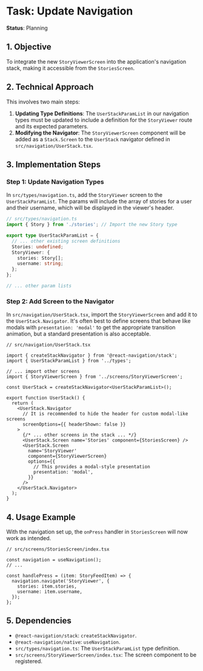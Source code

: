# Task: Update Navigation

**Status**: Planning

## 1. Objective

To integrate the new `StoryViewerScreen` into the application's navigation
stack, making it accessible from the `StoriesScreen`.

## 2. Technical Approach

This involves two main steps:

1.  **Updating Type Definitions**: The `UserStackParamList` in our navigation
    types must be updated to include a definition for the `StoryViewer` route
    and its expected parameters.
2.  **Modifying the Navigator**: The `StoryViewerScreen` component will be added
    as a `Stack.Screen` to the `UserStack` navigator defined in
    `src/navigation/UserStack.tsx`.

## 3. Implementation Steps

### Step 1: Update Navigation Types

In `src/types/navigation.ts`, add the `StoryViewer` screen to the
`UserStackParamList`. The params will include the array of stories for a user
and their username, which will be displayed in the viewer's header.

```typescript
// src/types/navigation.ts
import { Story } from './stories'; // Import the new Story type

export type UserStackParamList = {
  // ... other existing screen definitions
  Stories: undefined;
  StoryViewer: {
    stories: Story[];
    username: string;
  };
};

// ... other param lists
```

### Step 2: Add Screen to the Navigator

In `src/navigation/UserStack.tsx`, import the `StoryViewerScreen` and add it to
the `UserStack.Navigator`. It's often best to define screens that behave like
modals with `presentation: 'modal'` to get the appropriate transition animation,
but a standard presentation is also acceptable.

```tsx
// src/navigation/UserStack.tsx

import { createStackNavigator } from '@react-navigation/stack';
import { UserStackParamList } from '../types';

// ... import other screens
import { StoryViewerScreen } from '../screens/StoryViewerScreen';

const UserStack = createStackNavigator<UserStackParamList>();

export function UserStack() {
  return (
    <UserStack.Navigator
      // It is recommended to hide the header for custom modal-like screens
      screenOptions={{ headerShown: false }}
    >
      {/* ... other screens in the stack ... */}
      <UserStack.Screen name='Stories' component={StoriesScreen} />
      <UserStack.Screen
        name='StoryViewer'
        component={StoryViewerScreen}
        options={{
          // This provides a modal-style presentation
          presentation: 'modal',
        }}
      />
    </UserStack.Navigator>
  );
}
```

## 4. Usage Example

With the navigation set up, the `onPress` handler in `StoriesScreen` will now
work as intended.

```tsx
// src/screens/StoriesScreen/index.tsx

const navigation = useNavigation();
// ...

const handlePress = (item: StoryFeedItem) => {
  navigation.navigate('StoryViewer', {
    stories: item.stories,
    username: item.username,
  });
};
```

## 5. Dependencies

- `@react-navigation/stack`: `createStackNavigator`.
- `@react-navigation/native`: `useNavigation`.
- `src/types/navigation.ts`: The `UserStackParamList` type definition.
- `src/screens/StoryViewerScreen/index.tsx`: The screen component to be
  registered.
